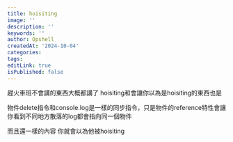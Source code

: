 ```yaml
---
title: hoisiting
image: ''
description: ''
keywords: ''
author: Opshell
createdAt: '2024-10-04'
categories:
tags:
editLink: true
isPublished: false
---
```

趕火車班不會講的東西大概都講了
hoisiting和會讓你以為是hoisiting的東西也是

物件delete指令和console.log是一樣的同步指令，只是物件的reference特性會讓你看到不同地方散落的log都會指向同一個物件

而且還一樣的內容
你就會以為他被hoisiting
